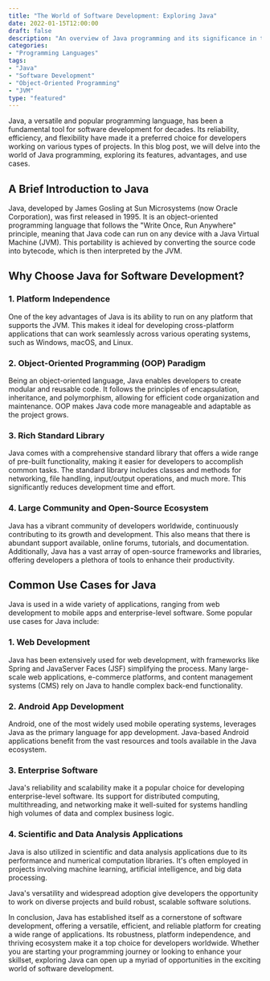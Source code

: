 ```yaml
--- 
title: "The World of Software Development: Exploring Java"
date: 2022-01-15T12:00:00
draft: false
description: "An overview of Java programming and its significance in the software development world."
categories:
- "Programming Languages"
tags:
- "Java"
- "Software Development"
- "Object-Oriented Programming"
- "JVM"
type: "featured"
--- 
```


Java, a versatile and popular programming language, has been a fundamental tool for software development for decades. Its reliability, efficiency, and flexibility have made it a preferred choice for developers working on various types of projects. In this blog post, we will delve into the world of Java programming, exploring its features, advantages, and use cases.

## A Brief Introduction to Java

Java, developed by James Gosling at Sun Microsystems (now Oracle Corporation), was first released in 1995. It is an object-oriented programming language that follows the "Write Once, Run Anywhere" principle, meaning that Java code can run on any device with a Java Virtual Machine (JVM). This portability is achieved by converting the source code into bytecode, which is then interpreted by the JVM.

## Why Choose Java for Software Development?

### 1. Platform Independence

One of the key advantages of Java is its ability to run on any platform that supports the JVM. This makes it ideal for developing cross-platform applications that can work seamlessly across various operating systems, such as Windows, macOS, and Linux.

### 2. Object-Oriented Programming (OOP) Paradigm

Being an object-oriented language, Java enables developers to create modular and reusable code. It follows the principles of encapsulation, inheritance, and polymorphism, allowing for efficient code organization and maintenance. OOP makes Java code more manageable and adaptable as the project grows.

### 3. Rich Standard Library

Java comes with a comprehensive standard library that offers a wide range of pre-built functionality, making it easier for developers to accomplish common tasks. The standard library includes classes and methods for networking, file handling, input/output operations, and much more. This significantly reduces development time and effort.

### 4. Large Community and Open-Source Ecosystem

Java has a vibrant community of developers worldwide, continuously contributing to its growth and development. This also means that there is abundant support available, online forums, tutorials, and documentation. Additionally, Java has a vast array of open-source frameworks and libraries, offering developers a plethora of tools to enhance their productivity.

## Common Use Cases for Java

Java is used in a wide variety of applications, ranging from web development to mobile apps and enterprise-level software. Some popular use cases for Java include:

### 1. Web Development

Java has been extensively used for web development, with frameworks like Spring and JavaServer Faces (JSF) simplifying the process. Many large-scale web applications, e-commerce platforms, and content management systems (CMS) rely on Java to handle complex back-end functionality.

### 2. Android App Development

Android, one of the most widely used mobile operating systems, leverages Java as the primary language for app development. Java-based Android applications benefit from the vast resources and tools available in the Java ecosystem.

### 3. Enterprise Software

Java's reliability and scalability make it a popular choice for developing enterprise-level software. Its support for distributed computing, multithreading, and networking make it well-suited for systems handling high volumes of data and complex business logic.

### 4. Scientific and Data Analysis Applications

Java is also utilized in scientific and data analysis applications due to its performance and numerical computation libraries. It's often employed in projects involving machine learning, artificial intelligence, and big data processing.

Java's versatility and widespread adoption give developers the opportunity to work on diverse projects and build robust, scalable software solutions.

In conclusion, Java has established itself as a cornerstone of software development, offering a versatile, efficient, and reliable platform for creating a wide range of applications. Its robustness, platform independence, and thriving ecosystem make it a top choice for developers worldwide. Whether you are starting your programming journey or looking to enhance your skillset, exploring Java can open up a myriad of opportunities in the exciting world of software development.
